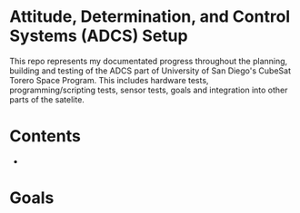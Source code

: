 # Attitude, Determination, and Control Systems (ADCS) Setup

This repo represents my documentated progress throughout the planning, building and testing of the ADCS part of University of San Diego's CubeSat Torero Space Program. This includes hardware tests, programming/scripting tests, sensor tests, goals and integration into other parts of the satelite. 

# Contents
- 

# Goals

